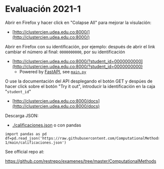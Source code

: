 # Evaluación 2021-1
Abrir en Firefox y hacer click en "Colapse All" para mejorar la visulación:
* [http://clustercien.udea.edu.co:8000/](http://clustercien.udea.edu.co:8000/)

Abrir en Firefox con su identificación, por ejemplo: después de abrir el link cambiar el número al final: `0000000000`, por su identificación
* [http://clustercien.udea.edu.co:8000/?student_id=0000000000](http://clustercien.udea.edu.co:8000/?student_id=0000000000)
  * Powered by [FastAPI](https://fastapi.tiangolo.com/), see [`main.py`](./main.py)

O use la documentación del API desplegando el botón GET y despúes de hacer click sobre el botón "Try it out", introducir la identificación en la caja "`student_id`"
* [http://clustercien.udea.edu.co:8000/docs](http://clustercien.udea.edu.co:8000/docs)

Descarga JSON:
* [./calificaciones.json](./calificaciones.json)
o con pandas
```pyhon
import pandas as pd
df=pd.read_json('https://raw.githubusercontent.com/ComputationalMethods/Evaluacion_2021-1/main/calificaciones.json')
```

See official repo at:

https://github.com/restrepo/examenes/tree/master/ComputationalMethods


